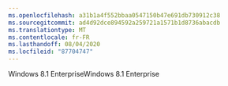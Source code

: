 ```yaml
---
ms.openlocfilehash: a31b1a4f552bbaa0547150b47e691db730912c38
ms.sourcegitcommit: ad4d92dce894592a259721a1571b1d8736abacdb
ms.translationtype: MT
ms.contentlocale: fr-FR
ms.lasthandoff: 08/04/2020
ms.locfileid: "87704747"
---
```

<span data-ttu-id="4c4b1-101">Windows 8.1 Enterprise</span><span class="sxs-lookup"><span data-stu-id="4c4b1-101">Windows 8.1 Enterprise</span></span>
